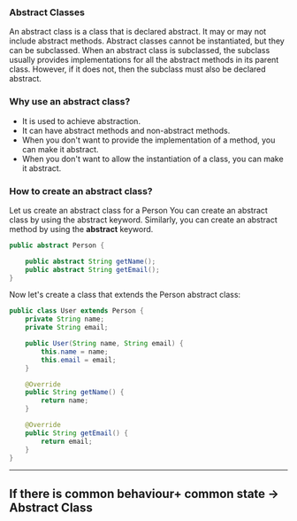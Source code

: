 ### Abstract Classes
An abstract class is a class that is declared abstract. It may or may not include abstract methods. Abstract classes cannot be instantiated, but they can be subclassed. When an abstract class is subclassed, the subclass usually provides implementations for all the abstract methods in its parent class. However, if it does not, then the subclass must also be declared abstract.

### Why use an abstract class?
- It is used to achieve abstraction.
- It can have abstract methods and non-abstract methods.
- When you don't want to provide the implementation of a method, you can make it abstract.
- When you don't want to allow the instantiation of a class, you can make it abstract.

### How to create an abstract class?
Let us create an abstract class for a Person You can create an abstract class by using the abstract keyword. Similarly, you can create an abstract method by using the **abstract** keyword.
```java
public abstract Person {

    public abstract String getName();
    public abstract String getEmail();
}
```
Now let's create a class that extends the Person abstract class:
```java
public class User extends Person {
    private String name;
    private String email;

    public User(String name, String email) {
        this.name = name;
        this.email = email;
    }

    @Override
    public String getName() {
        return name;
    }

    @Override
    public String getEmail() {
        return email;
    }
}
```
---
## If there is common behaviour+ common state -> Abstract Class

